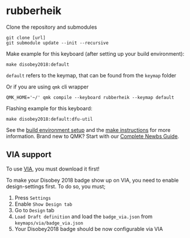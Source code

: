 # rubberheik

Clone the repository and submodules

    git clone [url]
    git submodule update --init --recursive

Make example for this keyboard (after setting up your build environment):

    make disobey2018:default

`default` refers to the keymap, that can be found from the `keymap` folder

Or if you are using `qmk` cli wrapper

    QMK_HOME='~/' qmk compile --keyboard rubberheik --keymap default

Flashing example for this keyboard:

    make disobey2018:default:dfu-util

See the [build environment setup](https://docs.qmk.fm/#/getting_started_build_tools) and the [make instructions](https://docs.qmk.fm/#/getting_started_make_guide) for more information. Brand new to QMK? Start with our [Complete Newbs Guide](https://docs.qmk.fm/#/newbs).

## VIA support
To use [VIA](https://caniusevia.com/), you must download it first!

To make your Disobey 2018 badge show up on VIA, you need to enable design-settings first. To do so, you must;
1. Press `Settings`
2. Enable `Show Design tab`
3. Go to `Design` tab
4. `Load Draft definition` and load the `badge_via.json` from `keymaps/via/badge_via.json`
5. Your Disobey2018 badge should be now configurable via VIA